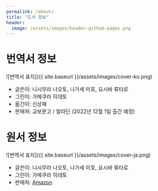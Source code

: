 ```yaml
---
permalink: /about/
title: "도서 정보"
header:
  image: /assets/images/header-github-pages.png
---
```


# 번역서 정보

![번역서 표지]({{ site.baseurl }}/assets/images/cover-ko.png)

* 글쓴이: 니시무라 나오토, 나가세 미호, 요시바 류타로
* 그린이: 가메쿠라 히데토
* 옮긴이: 신상재
* 판매처: 교보문고 / 알라딘 (2022년 12월 1일 출간 예정)

# 원서 정보

![번역서 표지]({{ site.baseurl }}/assets/images/cover-ja.png)

* 글쓴이: 니시무라 나오토, 나가세 미호, 요시바 류타로
* 그린이: 가메쿠라 히데토
* 판매처: [Amazon]

[Amazon]: https://www.amazon.co.jp/dp/B086GBXRN6/ref=cm_sw_em_r_mt_dp_G837S51HWFJP8FMA9DAC